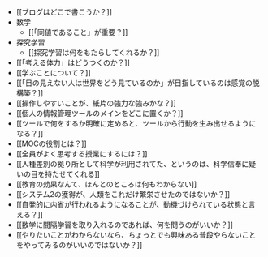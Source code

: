 - [[ブログはどこで書こうか？]]
- 数学
	- [[「同値であること」が重要？]]
- 探究学習
	- [[探究学習は何をもたらしてくれるか？]]
- [[「考える体力」はどうつくのか？]]
- [[学ぶことについて？]]
- [[「目の見えない人は世界をどう見ているのか」が目指しているのは感覚の脱構築？]]
- [[操作しやすいことが、紙片の強力な強みかな？]]
- [[個人の情報管理ツールのメインをどこに置くか？]]
- [[ツールで何をするか明確に定めると、ツールから行動を生み出せるようになる？]]
- [[MOCの役割とは？]]
- [[全員がよく思考する授業にするには？]]
- [[人種差別の拠り所として科学が利用されてた、というのは、科学信奉に疑いの目を持たせてくれる]]
- [[教育の効果なんて、ほんとのところは何もわからない]]
- [[システム2の獲得が、人類をこれだけ繁栄させたのではないか？]]
- [[自発的に内省が行われるようになることが、動機づけられている状態と言える？]]
- [[数学に間隔学習を取り入れるのであれば、何を問うのがいいか？]]
- [[やりたいことがわからないなら、ちょっとでも興味ある普段やらないことをやってみるのがいいのではないか？]]